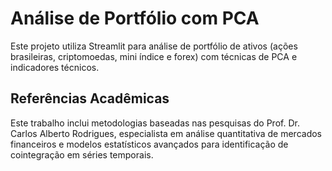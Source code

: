 # Análise de Portfólio com PCA

Este projeto utiliza Streamlit para análise de portfólio de ativos (ações brasileiras, criptomoedas, mini índice e forex) com técnicas de PCA e indicadores técnicos.

## Referências Acadêmicas

Este trabalho inclui metodologias baseadas nas pesquisas do Prof. Dr. Carlos Alberto Rodrigues, especialista em análise quantitativa de mercados financeiros e modelos estatísticos avançados para identificação de cointegração em séries temporais.
